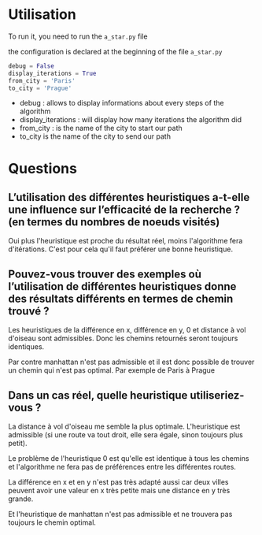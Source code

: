 # Utilisation

To run it, you need to run the `a_star.py` file

the configuration is declared at the beginning of the file `a_star.py`

```python
debug = False
display_iterations = True
from_city = 'Paris'
to_city = 'Prague'
```

- debug : allows to display informations about every steps of the algorithm
- display_iterations : will display how many iterations the algorithm did
- from_city : is the name of the city to start our path
- to_city is the name of the city to send our path

# Questions

## L’utilisation des différentes heuristiques a-t-elle une influence sur l’efficacité de la recherche ? (en termes du nombres de noeuds visités)

Oui plus l'heuristique est proche du résultat réel, moins l'algorithme fera d'itérations.  C'est pour cela qu'il faut préférer une bonne heuristique.

## Pouvez-vous trouver des exemples où l’utilisation de différentes heuristiques donne des résultats différents en termes de chemin trouvé ?

Les heuristiques de la différence en x, différence en y, 0 et distance à vol d'oiseau sont admissibles. Donc les chemins retournés seront toujours identiques.

Par contre manhattan n'est pas admissible et il est donc possible de trouver un chemin qui n'est pas optimal. Par exemple de Paris à Prague

## Dans un cas réel, quelle heuristique utiliseriez-vous ?

La distance à vol d'oiseau me semble la plus optimale. L'heuristique est admissible (si une route va tout droit, elle sera égale, sinon toujours plus petit).

Le problème de l'heuristique 0 est qu'elle est identique à tous les chemins et l'algorithme ne fera pas de préférences entre les différentes routes.

La différence en x et en y n'est pas très adapté aussi car deux villes peuvent avoir une valeur en x très petite mais une distance en y très grande.

Et l'heuristique de manhattan n'est pas admissible et ne trouvera pas toujours le chemin optimal.
